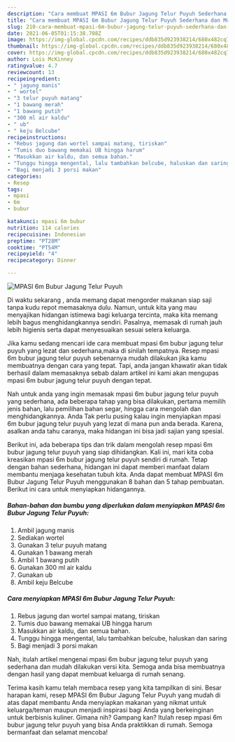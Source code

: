 ```yaml
---
description: "Cara membuat MPASI 6m Bubur Jagung Telur Puyuh Sederhana dan Mudah Dibuat"
title: "Cara membuat MPASI 6m Bubur Jagung Telur Puyuh Sederhana dan Mudah Dibuat"
slug: 210-cara-membuat-mpasi-6m-bubur-jagung-telur-puyuh-sederhana-dan-mudah-dibuat
date: 2021-06-05T01:15:38.708Z
image: https://img-global.cpcdn.com/recipes/ddb835d923938214/680x482cq70/mpasi-6m-bubur-jagung-telur-puyuh-foto-resep-utama.jpg
thumbnail: https://img-global.cpcdn.com/recipes/ddb835d923938214/680x482cq70/mpasi-6m-bubur-jagung-telur-puyuh-foto-resep-utama.jpg
cover: https://img-global.cpcdn.com/recipes/ddb835d923938214/680x482cq70/mpasi-6m-bubur-jagung-telur-puyuh-foto-resep-utama.jpg
author: Lois McKinney
ratingvalue: 4.7
reviewcount: 13
recipeingredient:
- " jagung manis"
- " wortel"
- "3 telur puyuh matang"
- "1 bawang merah"
- "1 bawang putih"
- "300 ml air kaldu"
- " ub"
- " keju Belcube"
recipeinstructions:
- "Rebus jagung dan wortel sampai matang, tiriskan"
- "Tumis duo bawang memakai UB hingga harum"
- "Masukkan air kaldu, dan semua bahan."
- "Tunggu hingga mengental, lalu tambahkan belcube, haluskan dan saring"
- "Bagi menjadi 3 porsi makan"
categories:
- Resep
tags:
- mpasi
- 6m
- bubur

katakunci: mpasi 6m bubur 
nutrition: 114 calories
recipecuisine: Indonesian
preptime: "PT28M"
cooktime: "PT54M"
recipeyield: "4"
recipecategory: Dinner

---
```



![MPASI 6m Bubur Jagung Telur Puyuh](https://img-global.cpcdn.com/recipes/ddb835d923938214/680x482cq70/mpasi-6m-bubur-jagung-telur-puyuh-foto-resep-utama.jpg)

Di waktu  sekarang , anda memang dapat mengorder makanan siap saji tanpa kudu repot memasaknya dulu. Namun, untuk kita yang mau menyajikan hidangan istimewa bagi keluarga tercinta, maka kita memang lebih bagus menghidangkannya sendiri. Pasalnya, memasak di rumah jauh lebih higienis serta dapat menyesuaikan sesuai selera keluarga.

Jika kamu sedang mencari ide cara membuat mpasi 6m bubur jagung telur puyuh yang lezat dan sederhana,maka di sinilah tempatnya. Resep mpasi 6m bubur jagung telur puyuh  sebenarnya mudah dilakukan jika kamu membuatnya dengan cara yang tepat. Tapi, anda jangan khawatir akan tidak berhasil dalam memasaknya 
sebab dalam artikel ini kami akan mengupas mpasi 6m bubur jagung telur puyuh dengan tepat.  



Nah untuk anda yang ingin memasak mpasi 6m bubur jagung telur puyuh yang sederhana, ada beberapa tahap yang bisa dilakukan, pertama memilih jenis bahan, lalu pemilihan bahan segar, hingga cara mengolah dan menghidangkannya. Anda Tak perlu pusing kalau ingin menyiapkan mpasi 6m bubur jagung telur puyuh yang lezat di mana pun anda berada. Karena, asalkan anda  tahu caranya, maka hidangan ini bisa jadi sajian yang spesial.

Berikut ini, ada beberapa tips dan trik dalam mengolah resep mpasi 6m bubur jagung telur puyuh yang siap dihidangkan. Kali ini, mari kita coba kreasikan mpasi 6m bubur jagung telur puyuh sendiri di rumah. Tetap dengan bahan sederhana, hidangan ini dapat memberi manfaat dalam membantu menjaga kesehatan tubuh kita. Anda dapat membuat MPASI 6m Bubur Jagung Telur Puyuh menggunakan 8 bahan dan 5 tahap pembuatan. Berikut ini cara untuk menyiapkan hidangannya.

<!--inarticleads1-->

##### Bahan-bahan dan bumbu yang diperlukan dalam menyiapkan MPASI 6m Bubur Jagung Telur Puyuh:

1. Ambil  jagung manis
1. Sediakan  wortel
1. Gunakan 3 telur puyuh matang
1. Gunakan 1 bawang merah
1. Ambil 1 bawang putih
1. Gunakan 300 ml air kaldu
1. Gunakan  ub
1. Ambil  keju Belcube




<!--inarticleads2-->

##### Cara menyiapkan MPASI 6m Bubur Jagung Telur Puyuh:

1. Rebus jagung dan wortel sampai matang, tiriskan
1. Tumis duo bawang memakai UB hingga harum
1. Masukkan air kaldu, dan semua bahan.
1. Tunggu hingga mengental, lalu tambahkan belcube, haluskan dan saring
1. Bagi menjadi 3 porsi makan




Nah, itulah artikel mengenai  mpasi 6m bubur jagung telur puyuh  yang sederhana dan mudah dilakukan versi kita. Semoga anda bisa membuatnya dengan hasil yang dapat membuat keluarga di rumah senang. 

Terima kasih kamu telah membaca resep yang kita tampilkan di sini. Besar harapan kami, resep  MPASI 6m Bubur Jagung Telur Puyuh yang mudah di atas dapat membantu Anda menyiapkan makanan yang nikmat untuk keluarga/teman maupun menjadi inspirasi bagi Anda yang berkeinginan untuk berbisnis kuliner. Gimana nih? Gampang kan? Itulah resep mpasi 6m bubur jagung telur puyuh yang bisa Anda praktikkan di rumah. Semoga bermanfaat dan selamat mencoba!

